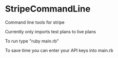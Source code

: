 StripeCommandLine
=================

Command line tools for stripe

Currently only imports test plans to live plans

To run type "ruby main.rb"

To save time you can enter your API keys into main.rb
